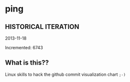 # ping

## HISTORICAL ITERATION
2013-11-18

Incremented: 6743

## What is this?? 
Linux skills to hack the github commit visualization chart `;-)`
